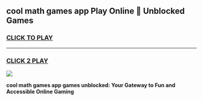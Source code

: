 
## cool math games app Play Online 👋 Unblocked Games
<h3>
<a href="https://news.freeplayer.one?title=cool_math_games_app&ref=17CMG">CLICK TO PLAY</a></h3>
<hr>

<h3>
<a href="https://news.freeplayer.one?title=cool_math_games_app&ref=17CMG">CLICK 2 PLAY</a>
  
</h3>

<a href="https://news.freeplayer.one?title=cool_math_games_app&ref=17CMG/"><img src="https://clearcache.store/games.png"></a>


**cool math games app games unblocked: Your Gateway to Fun and Accessible Online Gaming**
